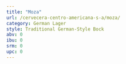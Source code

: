 ```yaml
---
title: "Moza"
url: /cervecera-centro-americana-s-a/moza/
category: German Lager
style: Traditional German-Style Bock
abv: 0
ibu: 0
srm: 0
upc: 0
---
```


